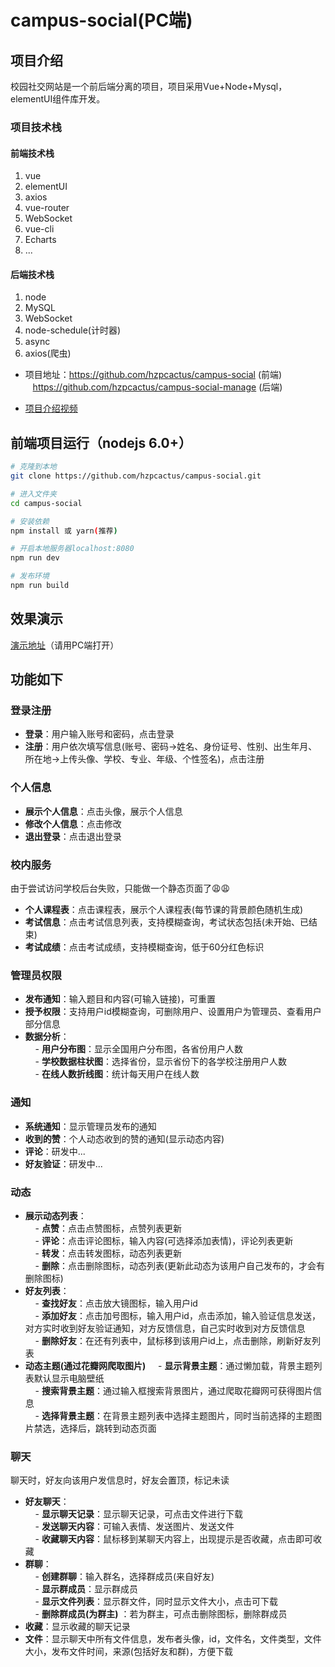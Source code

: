 # campus-social(PC端)

## 项目介绍
校园社交网站是一个前后端分离的项目，项目采用Vue+Node+Mysql，elementUI组件库开发。

### 项目技术栈

#### 前端技术栈

1. vue
2. elementUI
3. axios
4. vue-router
5. WebSocket
6. vue-cli
7. Echarts
8. ...

#### 后端技术栈

1. node
2. MySQL
3. WebSocket
4. node-schedule(计时器)
5. async
6. axios(爬虫)


- 项目地址：https://github.com/hzpcactus/campus-social (前端) 
           </br>&nbsp;&nbsp;          https://github.com/hzpcactus/campus-social-manage (后端)
           
- [项目介绍视频](https://www.bilibili.com/video/BV1pT4y1u7Ye/)


## 前端项目运行（nodejs 6.0+）
``` bash
# 克隆到本地
git clone https://github.com/hzpcactus/campus-social.git

# 进入文件夹
cd campus-social

# 安装依赖
npm install 或 yarn(推荐)

# 开启本地服务器localhost:8080
npm run dev

# 发布环境
npm run build
```

## 效果演示


[演示地址](http://campus.hzpcactus.top:8082/)（请用PC端打开）

## 功能如下

### 登录注册

- **登录**：用户输入账号和密码，点击登录</br>
- **注册**：用户依次填写信息(账号、密码->姓名、身份证号、性别、出生年月、所在地->上传头像、学校、专业、年级、个性签名)，点击注册

### 个人信息

- **展示个人信息**：点击头像，展示个人信息</br>
- **修改个人信息**：点击修改</br>
- **退出登录**：点击退出登录</br>

### 校内服务

由于尝试访问学校后台失败，只能做一个静态页面了😩😩

- **个人课程表**：点击课程表，展示个人课程表(每节课的背景颜色随机生成)</br>
- **考试信息**：点击考试信息列表，支持模糊查询，考试状态包括(未开始、已结束)</br>
- **考试成绩**：点击考试成绩，支持模糊查询，低于60分红色标识</br>

### 管理员权限

- **发布通知**：输入题目和内容(可输入链接)，可重置</br>
- **授予权限**：支持用户id模糊查询，可删除用户、设置用户为管理员、查看用户部分信息</br>
- **数据分析**：</br>
&nbsp;&nbsp;&nbsp;&nbsp;- **用户分布图**：显示全国用户分布图，各省份用户人数</br>
&nbsp;&nbsp;&nbsp;&nbsp;- **学校数据柱状图**：选择省份，显示省份下的各学校注册用户人数</br>
&nbsp;&nbsp;&nbsp;&nbsp;- **在线人数折线图**：统计每天用户在线人数</br>

### 通知

- **系统通知**：显示管理员发布的通知</br>
- **收到的赞**：个人动态收到的赞的通知(显示动态内容)</br>
- **评论**：研发中...</br>
- **好友验证**：研发中...</br>

### 动态

- **展示动态列表**：</br>
&nbsp;&nbsp;&nbsp;&nbsp;- **点赞**：点击点赞图标，点赞列表更新</br>
&nbsp;&nbsp;&nbsp;&nbsp;- **评论**：点击评论图标，输入内容(可选择添加表情)，评论列表更新</br>
&nbsp;&nbsp;&nbsp;&nbsp;- **转发**：点击转发图标，动态列表更新</br>
&nbsp;&nbsp;&nbsp;&nbsp;- **删除**：点击删除图标，动态列表(更新此动态为该用户自己发布的，才会有删除图标)</br>
- **好友列表**：</br>
&nbsp;&nbsp;&nbsp;&nbsp;- **查找好友**：点击放大镜图标，输入用户id</br>
&nbsp;&nbsp;&nbsp;&nbsp;- **添加好友**：点击加号图标，输入用户id，点击添加，输入验证信息发送，对方实时收到好友验证通知，对方反馈信息，自己实时收到对方反馈信息</br>
&nbsp;&nbsp;&nbsp;&nbsp;- **删除好友**：在还有列表中，鼠标移到该用户id上，点击删除，刷新好友列表</br>
- **动态主题(通过花瓣网爬取图片)**
&nbsp;&nbsp;&nbsp;&nbsp;- **显示背景主题**：通过懒加载，背景主题列表默认显示电脑壁纸</br>
&nbsp;&nbsp;&nbsp;&nbsp;- **搜索背景主题**：通过输入框搜索背景图片，通过爬取花瓣网可获得图片信息</br>
&nbsp;&nbsp;&nbsp;&nbsp;- **选择背景主题**：在背景主题列表中选择主题图片，同时当前选择的主题图片禁选，选择后，跳转到动态页面</br>

### 聊天
聊天时，好友向该用户发信息时，好友会置顶，标记未读
- **好友聊天**：</br>
&nbsp;&nbsp;&nbsp;&nbsp;- **显示聊天记录**：显示聊天记录，可点击文件进行下载</br>
&nbsp;&nbsp;&nbsp;&nbsp;- **发送聊天内容**：可输入表情、发送图片、发送文件</br>
&nbsp;&nbsp;&nbsp;&nbsp;- **收藏聊天内容**：鼠标移到某聊天内容上，出现提示是否收藏，点击即可收藏</br>
- **群聊**：</br>
&nbsp;&nbsp;&nbsp;&nbsp;- **创建群聊**：输入群名，选择群成员(来自好友)</br>
&nbsp;&nbsp;&nbsp;&nbsp;- **显示群成员**：显示群成员</br>
&nbsp;&nbsp;&nbsp;&nbsp;- **显示文件列表**：显示群文件，同时显示文件大小，点击可下载</br>
&nbsp;&nbsp;&nbsp;&nbsp;- **删除群成员(为群主)** ：若为群主，可点击删除图标，删除群成员</br>
- **收藏**：显示收藏的聊天记录</br>
- **文件**：显示聊天中所有文件信息，发布者头像，id，文件名，文件类型，文件大小，发布文件时间，来源(包括好友和群)，方便下载</br>




